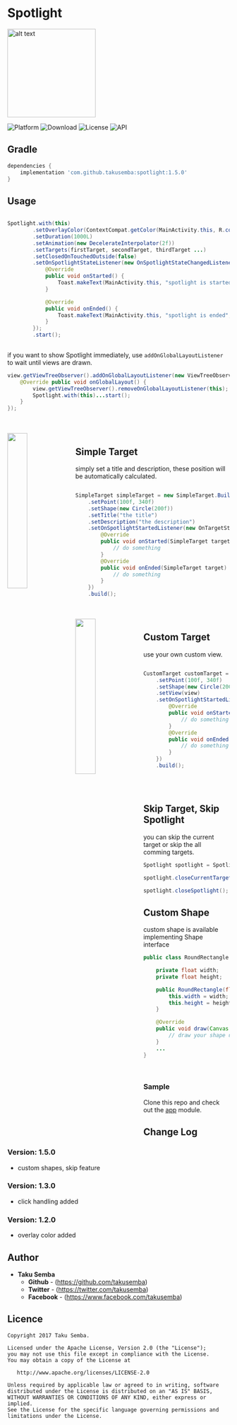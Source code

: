 # Spotlight

<img src="https://github.com/TakuSemba/Spotlight/blob/master/arts/logo_yello.png" alt="alt text" style="width:200;height:200">

![Platform](http://img.shields.io/badge/platform-android-green.svg?style=flat)
![Download](https://api.bintray.com/packages/takusemba/maven/spotlight/images/download.svg)
![License](https://img.shields.io/badge/License-Apache%202.0-blue.svg)
![API](https://img.shields.io/badge/API-14%2B-brightgreen.svg?style=flat)

## Gradle

```groovy
dependencies {
    implementation 'com.github.takusemba:spotlight:1.5.0'
}
```


## Usage

```java

Spotlight.with(this)
        .setOverlayColor(ContextCompat.getColor(MainActivity.this, R.color.background))
        .setDuration(1000L)
        .setAnimation(new DecelerateInterpolator(2f))
        .setTargets(firstTarget, secondTarget, thirdTarget ...)
        .setClosedOnTouchedOutside(false)
        .setOnSpotlightStateListener(new OnSpotlightStateChangedListener() {
            @Override
            public void onStarted() {
                Toast.makeText(MainActivity.this, "spotlight is started", Toast.LENGTH_SHORT).show();
            }

            @Override
            public void onEnded() {
                Toast.makeText(MainActivity.this, "spotlight is ended", Toast.LENGTH_SHORT).show();
            }
        });
        .start();
                        
```

if you want to show Spotlight immediately, use `addOnGlobalLayoutListener` to wait until views are drawn.

```java
view.getViewTreeObserver().addOnGlobalLayoutListener(new ViewTreeObserver.OnGlobalLayoutListener() {
    @Override public void onGlobalLayout() {
        view.getViewTreeObserver().removeOnGlobalLayoutListener(this);
        Spotlight.with(this)...start();
    }
});
```

<br/>
<br/>

<img src="https://github.com/TakuSemba/Spotlight/blob/master/arts/simpleTarget.gif" align="left" width="30%">

## Simple Target
simply set a title and description, these position will be automatically calculated.

```java

SimpleTarget simpleTarget = new SimpleTarget.Builder(this)
    .setPoint(100f, 340f)
    .setShape(new Circle(200f))
    .setTitle("the title")
    .setDescription("the description")
    .setOnSpotlightStartedListener(new OnTargetStateChangedListener<SimpleTarget>() {
        @Override
        public void onStarted(SimpleTarget target) {
            // do something
        }
        @Override
        public void onEnded(SimpleTarget target) {
            // do something
        }
    })
    .build();

```

<br/>
<br/>

<img src="https://github.com/TakuSemba/Spotlight/blob/master/arts/customTarget.gif" align="left" width="30%">

## Custom Target
use your own custom view.

```java

CustomTarget customTarget = new CustomTarget.Builder(this)
    .setPoint(100f, 340f)
    .setShape(new Circle(200f))
    .setView(view)
    .setOnSpotlightStartedListener(new OnTargetStateChangedListener<CustomTarget>() {
        @Override
        public void onStarted(CustomTarget target) {
            // do something
        }
        @Override
        public void onEnded(CustomTarget target) {
            // do something
        }
    })
    .build();

```


<br/>
<br/>

## Skip Target, Skip Spotlight

you can skip the current target or skip the all comming targets.

```java
Spotlight spotlight = Spotlight.with(this)...start();

spotlight.closeCurrentTarget();

spotlight.closeSpotlight();
```

## Custom Shape
custom shape is available implementing Shape interface


```java
public class RoundRectangle implements Shape {

    private float width;
    private float height;

    public RoundRectangle(float width, float height) {
        this.width = width;
        this.height = height;
    }

    @Override
    public void draw(Canvas canvas, PointF point, float value, Paint paint) {
        // draw your shape using canvas.
    }
    ...
}

```

<br/>

### Sample
Clone this repo and check out the [app](https://github.com/TakuSemba/Spotlight/tree/master/app) module.

## Change Log

### Version: 1.5.0

  * custom shapes, skip feature
  
### Version: 1.3.0

  * click handling added

### Version: 1.2.0

  * overlay color added

## Author

* **Taku Semba**
    * **Github** - (https://github.com/takusemba)
    * **Twitter** - (https://twitter.com/takusemba)
    * **Facebook** - (https://www.facebook.com/takusemba)

## Licence
```
Copyright 2017 Taku Semba.

Licensed under the Apache License, Version 2.0 (the "License");
you may not use this file except in compliance with the License.
You may obtain a copy of the License at

   http://www.apache.org/licenses/LICENSE-2.0

Unless required by applicable law or agreed to in writing, software
distributed under the License is distributed on an "AS IS" BASIS,
WITHOUT WARRANTIES OR CONDITIONS OF ANY KIND, either express or implied.
See the License for the specific language governing permissions and
limitations under the License.
```
